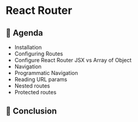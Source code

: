 # React Router

## 🦊 Agenda
- Installation
- Configuring Routes
- Configure React Router JSX vs Array of Object
- Navigation
- Programmatic Navigation
- Reading URL params
- Nested routes
- Protected routes

## 🦊 Conclusion
